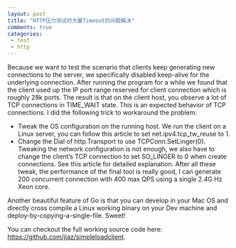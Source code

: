 ```yaml
--- 
layout: post
title: "HTTP压力测试时大量Timeout的问题解决"
comments: true
categories:
 - test
 - http
---
```


Because we want to test the scenario that clients keep generating new connections to the server, we specifically disabled keep-alive for the underlying connection. After running the program for a while we found that the client used up the IP port range reserved for client connection which is roughly 28k ports. The result is that on the client host, you observe a lot of TCP connections in TIME_WAIT state. This is an expected behavior of TCP connections. I did the following trick to workaround the problem:

* Tweak the OS configuration on the running host. We run the client on a Linux server, you can follow this article to set net.ipv4.tcp_tw_reuse to 1.
* Change the Dial of http.Transport to use TCPConn.SetLinger(0). Tweaking the network configuration is not enough, we also have to change the client’s TCP connection to set SO_LINGER to 0 when create connections. See this article for detailed explanation.
After all these tweak, the performance of the final tool is really good, I can generate 200 concurrent connection with 400 max QPS using a single 2.4G Hz Xeon core.

Another beautiful feature of Go is that you can develop in your Mac OS and directly cross compile a Linux working binary on your Dev machine and deploy-by-copying-a-single-file. Sweet!

You can checkout the full working source code here: https://github.com/jiaz/simpleloadclient.
